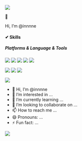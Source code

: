<img src="https://capsule-render.vercel.app/api?type=waving&color=BDBDC8&height=100&section=header" />

🤗

Hi, I’m @innnne


#### ✔ Skills
##### Platforms & Language & Tools

<img src="https://img.shields.io/badge/html-E34F26?style=flat-square&logo=html5&logoColor=white"/> <img src="https://img.shields.io/badge/css-1572B6?style=flat-square&logo=css3&logoColor=white"/> <img src="https://img.shields.io/badge/JavaScript-F7DF1E?style=flat-square&logo=javascript&logoColor=black"/> <img src="https://img.shields.io/badge/typescript-3178C6?style=flat-square&logo=typescript&logoColor=white"/> <img src="https://img.shields.io/badge/jquery-0769AD?style=flat-square&logo=javascript&logoColor=fff"/>

<img src="https://img.shields.io/badge/photoshop-31A8FF?style=flat-square&logo=adobephotoshop&logoColor=fff"/> <img src="https://img.shields.io/badge/illustrator-FF9A00?style=flat-square&logo=adobeillustrator&logoColor=black"/> <img src="https://img.shields.io/badge/Adobe XD-black?style=flat-square&logo=adobexd&logoColor=FF61F6"/>

<img src="https://img.shields.io/badge/github-181717?style=flat-square&logo=github&logoColor=white"/>
 
- 👋 Hi, I’m @innnne
- 👀 I’m interested in ...
- 🌱 I’m currently learning ...
- 💞️ I’m looking to collaborate on ...
- 📫 How to reach me ...
- 😄 Pronouns: ...
- ⚡ Fun fact: ...

<!---
innnne/innnne is a ✨ special ✨ repository because its `README.md` (this file) appears on your GitHub profile.
You can click the Preview link to take a look at your changes.

<img src="https://github-readme-stats.vercel.app/api/top-langs/?username=innnne&layout=compact"><br><br>
<img src="https://github-readme-stats.vercel.app/api?username=innnne&show_icons=true">
--->
<img src="https://capsule-render.vercel.app/api?type=waving&color=BDBDC8&height=100&section=footer" />
